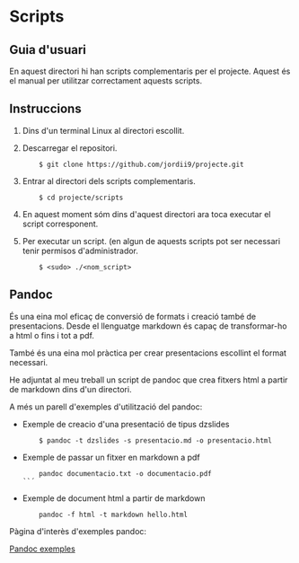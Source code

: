 # Scripts

## Guia d'usuari

En aquest directori hi han scripts complementaris per el projecte.
Aquest és el manual per utilitzar correctament aquests scripts.

## Instruccions

1. Dins d'un terminal Linux al directori escollit.

2.  Descarregar el repositori.

	```
		$ git clone https://github.com/jordii9/projecte.git
	```
	
3.  Entrar al directori dels scripts complementaris.

	```
		$ cd projecte/scripts
	```

4. En aquest moment sóm dins d'aquest directori ara toca executar el script corresponent.

5.  Per executar un script. (en algun de aquests scripts pot ser necessari tenir permisos d'administrador.
    
 	```
 		$ <sudo> ./<nom_script>
 	```
  
## Pandoc

És una eina mol eficaç de conversió de formats i creació també de presentacions.
Desde el llenguatge markdown és capaç de transformar-ho a html o fins i tot a pdf.
 
També és una eina mol pràctica per crear presentacions escollint el format necessari.

He adjuntat al meu treball un script  de pandoc que crea fitxers html a partir de markdown dins d'un directori.

A més un parell d'exemples d'utilització del pandoc:

- Exemple de creacio d'una presentació de tipus dzslides

 	```
 		$ pandoc -t dzslides -s presentacio.md -o presentacio.html
 	```
- Exemple de passar un fitxer en markdown a pdf

	```
		pandoc documentacio.txt -o documentacio.pdf
	``´

- Exemple de document html a partir de markdown
	```
		pandoc -f html -t markdown hello.html
	```

Pàgina d'interès d'exemples pandoc:

[Pandoc exemples](http://pandoc.org/demos.html)
